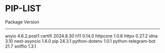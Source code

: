 # PIP-LIST

Package Version

---

anyio 4.6.2.post1
certifi 2024.8.30
h11 0.14.0
httpcore 1.0.6
httpx 0.27.2
idna 3.10
nest-asyncio 1.6.0
pip 24.3.1
python-dotenv 1.0.1
python-telegram-bot 21.7
sniffio 1.3.1
